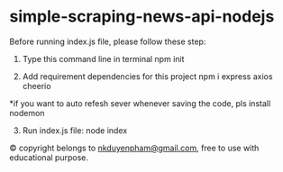 # simple-scraping-news-api-nodejs

Before running index.js file, please follow these step: 

1. Type this command line in terminal
npm init

2. Add requirement dependencies for this project 
npm i express axios cheerio

*if you want to auto refesh sever whenever saving the code, pls install nodemon 

3. Run index.js file:
node index

© copyright belongs to nkduyenpham@gmail.com, free to use with educational purpose.

